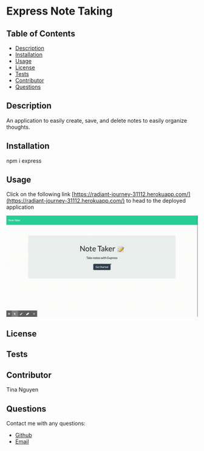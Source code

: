 
# Express Note Taking
## Table of Contents
* [Description](#description)
* [Installation](#installation)
* [Usage](#Usage)
* [License](#License)
* [Tests](#Tests)
* [Contributor](#Contributor)
* [Questions](#Questions)

## Description 
An application to easily create, save, and delete notes to easily organize thoughts. 

## Installation
npm i express

## Usage
Click on the following link [https://radiant-journey-31112.herokuapp.com/](https://radiant-journey-31112.herokuapp.com/) 
to head to the deployed application

![Demo](https://raw.githubusercontent.com/ohwhytina/Express-Note-Taking/main/Demo/Note%20Taker.gif)

## License


## Tests


## Contributor
Tina Nguyen

## Questions 
Contact me with any questions: 
* [Github](https://github.com/ohwhytina)
* [Email](mailto:nguyentinaca@yahoo.com)
